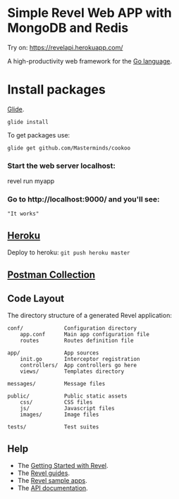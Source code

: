 
# Simple Revel Web APP with MongoDB and Redis
Try on: https://revelapi.herokuapp.com/

A high-productivity web framework for the [Go language](http://www.golang.org/).

# Install packages

[Glide](https://github.com/Masterminds/glide).

    glide install

To get packages use:

    glide get github.com/Masterminds/cookoo

### Start the web server localhost:

   revel run myapp

### Go to http://localhost:9000/ and you'll see:

    "It works"

## [Heroku](https://revelapi.herokuapp.com/) 

Deploy to heroku: `git push heroku master`

## [Postman Collection](public/Comments.postman_collection.json)    

## Code Layout

The directory structure of a generated Revel application:

    conf/             Configuration directory
        app.conf      Main app configuration file
        routes        Routes definition file

    app/              App sources
        init.go       Interceptor registration
        controllers/  App controllers go here
        views/        Templates directory

    messages/         Message files

    public/           Public static assets
        css/          CSS files
        js/           Javascript files
        images/       Image files

    tests/            Test suites


## Help

* The [Getting Started with Revel](http://revel.github.io/tutorial/gettingstarted.html).
* The [Revel guides](http://revel.github.io/manual/index.html).
* The [Revel sample apps](http://revel.github.io/examples/index.html).
* The [API documentation](https://godoc.org/github.com/revel/revel).

